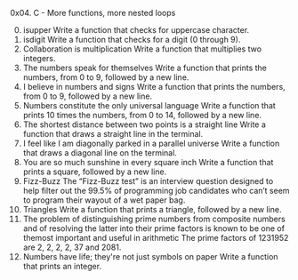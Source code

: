 0x04. C - More functions, more nested loops

0. isupper
Write a function that checks for uppercase character.
1. isdigit
Write a function that checks for a digit (0 through 9).
2. Collaboration is multiplication
Write a function that multiplies two integers.
3. The numbers speak for themselves
Write a function that prints the numbers, from 0 to 9, followed by a new line.
4. I believe in numbers and signs
Write a function that prints the numbers, from 0 to 9, followed by a new line.
5. Numbers constitute the only universal language
Write a function that prints 10 times the numbers, from 0 to 14, followed by a new line.
6. The shortest distance between two points is a straight line
Write a function that draws a straight line in the terminal.
7. I feel like I am diagonally parked in a parallel universe
Write a function that draws a diagonal line on the terminal.
8. You are so much sunshine in every square inch
Write a function that prints a square, followed by a new line.
9. Fizz-Buzz
The “Fizz-Buzz test” is an interview question designed to help filter out the 99.5% of programming job candidates who can’t seem to program their wayout of a wet paper bag.
10. Triangles
Write a function that prints a triangle, followed by a new line.
11. The problem of distinguishing prime numbers from composite numbers and of resolving the latter into their prime factors is known to be one of themost important and useful in arithmetic
The prime factors of 1231952 are 2, 2, 2, 2, 37 and 2081. 
12. Numbers have life; they're not just symbols on paper
Write a function that prints an integer.
